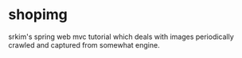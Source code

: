 # shopimg

srkim's spring web mvc tutorial which deals with images periodically crawled and captured from somewhat engine.


